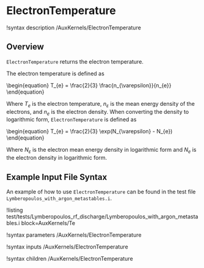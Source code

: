 # ElectronTemperature

!syntax description /AuxKernels/ElectronTemperature

## Overview

`ElectronTemperature` returns the electron temperature.

The electron temperature is defined as

\begin{equation}
T_{e} = \frac{2}{3} \frac{n_{\varepsilon}}{n_{e}}
\end{equation}

Where $T_{e}$ is the electron temperature, $n_{\varepsilon}$ is the mean energy density
of the electrons, and $n_{e}$ is the electron density.
When converting the density to logarithmic form,
`ElectronTemperature` is defined as

\begin{equation}
T_{e} = \frac{2}{3} \exp(N_{\varepsilon} - N_{e})
\end{equation}

Where $N_{\varepsilon}$ is the electron mean energy density in logarithmic form
and $N_{e}$ is the electron density in logarithmic form.

## Example Input File Syntax

An example of how to use `ElectronTemperature` can be found in the
test file `Lymberopoulos_with_argon_metastables.i`.

!listing test/tests/Lymberopoulos_rf_discharge/Lymberopoulos_with_argon_metastables.i block=AuxKernels/Te

!syntax parameters /AuxKernels/ElectronTemperature

!syntax inputs /AuxKernels/ElectronTemperature

!syntax children /AuxKernels/ElectronTemperature
